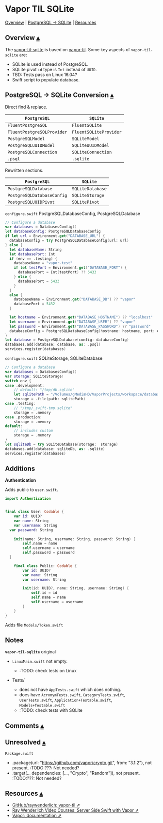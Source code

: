 

# Vapor TIL SQLite

<a id="toc"></a>
[Overview](#Overview) |
[PostgreSQL → SQLite](#PostgreSQLToSQLite) |
[Resources](#Resources)

## Overview <a id="Overview">[▴](#toc)</a>

The [vapor-til-sqlite]() is based on [vapor-til](https://github.com/raywenderlich/vapor-til). Some key aspects of `vapor-til-sqlite` are:

* SQLite is used instead of PostgreSQL. 
* SQLite pivot `id` type is `Int` instead of `UUID`.
* TBD: Tests pass on Linux 16.04?
* Swift script to populate database.

## PostgreSQL → SQLite Conversion <a id="PostgreSQLToSQLite">[▴](#toc)</a>

Direct find & replace. 

| `PostgreSQL`               | `SQLite`               |
|----------------------------|------------------------|
| `FluentPostgreSQL`         | `FluentSQLite`         |
| `FluentPostgreSQLProvider` | `FluentSQLiteProvider` |
| `PostgreSQLModel`          | `SQLiteModel`          |
| `PostgreSQLUUIDModel`      | `SQLiteUUIDModel`      |
| `PostgreSQLConnection`     | `SQLiteConnection`     |
| `.psql`                    | `.sqlite`              |

Rewritten sections.

| `PostgreSQL`               | `SQLite`               |
|----------------------------|------------------------|
| `PostgreSQLDatabase`       | `SQLiteDatabase`       |
| `PostgreSQLDatabaseConfig` | `SQLiteStorage`        |
| `PostgreSQLUUIDPivot`      | `SQLitePivot`          |


`configure.swift` PostgreSQLDatabaseConfig, PostgreSQLDatabase

``` swift
// Configure a database
var databases = DatabasesConfig()
let databaseConfig: PostgreSQLDatabaseConfig
if let url = Environment.get("DATABASE_URL") {
  databaseConfig = try PostgreSQLDatabaseConfig(url: url)
} else {
  let databaseName: String
  let databasePort: Int
  if (env == .testing) {
    databaseName = "vapor-test"
    if let testPort = Environment.get("DATABASE_PORT") {
      databasePort = Int(testPort) ?? 5433
    } else {
      databasePort = 5433
    }
  }
  else {
    databaseName = Environment.get("DATABASE_DB") ?? "vapor"
    databasePort = 5432
  }

  let hostname = Environment.get("DATABASE_HOSTNAME") ?? "localhost"
  let username = Environment.get("DATABASE_USER") ?? "vapor"
  let password = Environment.get("DATABASE_PASSWORD") ?? "password"
  databaseConfig = PostgreSQLDatabaseConfig(hostname: hostname, port: databasePort, username: username, database: databaseName, password: password)
}
let database = PostgreSQLDatabase(config: databaseConfig)
databases.add(database: database, as: .psql)
services.register(databases)
```

`configure.swift` SQLiteStorage, SQLiteDatabase

``` swift
// Configure a database
var databases = DatabasesConfig()
var storage: SQLiteStorage!  
switch env {
case .development:
    // default: "/tmp/db.sqlite"
    let sqlitePath = "/Volumes/gMediaHD/VaporProjects/workspace/databases/vapor-til-sqlite.sqlite"
    storage = .file(path: sqlitePath)
case .testing:
    // "/tmp/_swift-tmp.sqlite"
    storage = .memory
case .production:
    storage = .memory
default:
    // includes custom
    storage = .memory
}
let sqliteDb = try SQLiteDatabase(storage:  storage)
databases.add(database: sqliteDb, as: .sqlite) 
services.register(databases)
```


## Additions

**Authentication**

Adds public to `user.swift`.

``` swift
import Authentication


final class User: Codable {
    var id: UUID?
    var name: String
    var username: String
  var password: String
    
    init(name: String, username: String, password: String) {
        self.name = name
        self.username = username
        self.password = password
  }

    final class Public: Codable {
        var id: UUID?
        var name: String
        var username: String

        init(id: UUID?, name: String, username: String) {
            self.id = id
            self.name = name
            self.username = username
        }
    }
}
```

Adds file `Models/Token.swift`

## Notes

**`vapor-til-sqlite`** original

* `LinuxMain.swift` not empty. 
    * :TODO: check tests on Linux 
    
* Tests/
    * does not have `AppTests.swift` which does nothing.
    * does have `AcronymTests.swift`, `CategoryTests.swift`, `UserTests.swift`, `Application+Testable.swift`, `Models+Testable.swift`
    * :TODO: check tests with SQLite
    
## Comments <a id="Comments">[▴](#toc)</a>

## Unresolved <a id="Unresolved">[▴](#toc)</a>

`Package.swift`

* .package(url: "https://github.com/vapor/crypto.git", from: "3.1.2"), not present. :TODO:???: Not needed?
* .target(… dependencies: […, "Crypto", "Random"]), not present. :TODO:???: Not needed?

## Resources <a id="Resources">[▴](#toc)</a>

* [GitHub/raywenderlich: vapor-til ⇗](https://github.com/raywenderlich/vapor-til)
* [Ray Wenderlich Video Courses: Server Side Swift with Vapor ⇗](https://videos.raywenderlich.com/courses/115-server-side-swift-with-vapor/lessons/1)
* [Vapor: documentation ⇗](https://docs.vapor.codes/3.0/)